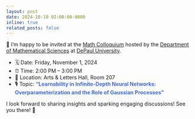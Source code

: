 ```yaml
---
layout: post
date: 2024-10-10 02:00:00-0000
inline: true
related_posts: false
---
```


📢 I’m happy to be invited at the [Math Colloquium](https://csh.depaul.edu/academics/mathematical-sciences/research/Pages/seminars.aspx) hosted by the [Department of Mathematical Sciences](https://csh.depaul.edu/academics/mathematical-sciences/Pages/default.aspx) at [DePaul University](https://www.depaul.edu/Pages/default.aspx).

- 🗓️ Date: Friday, November 1, 2024
- ⏰ Time: 2:00 PM – 3:00 PM
- 📍 Location: Arts & Letters Hall, Room 207
- 🎙️ Topic: <span style="color: royalblue; font-weight: bold;">“Learnability in Infinite-Depth Neural Networks: Overparameterization and the Role of Gaussian Processes”</span>

I look forward to sharing insights and sparking engaging discussions! See you there! 🚀